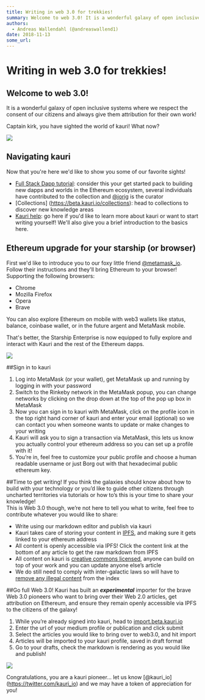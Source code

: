 ```yaml
---
title: Writing in web 3.0 for trekkies!
summary: Welcome to web 3.0! It is a wonderful galaxy of open inclusive systems where we respect the consent of our citizens and always give them attribution for their own work! Captain kirk, you have sighted the world of kauri! What now? Navigating kauri Now that youre here wed like to show you some of our favorite sights! - Full Stack Dapp tutorial- consider this your get started pack to building new dapps and worlds in the Ethereum ecosystem, several individuals have contributed to the collection and
authors:
  - Andreas Wallendahl (@andreaswallend1)
date: 2018-11-13
some_url: 
---
```


# Writing in web 3.0 for trekkies!


## Welcome to web 3.0! 
It is a wonderful galaxy of open inclusive systems where we respect the consent of our citizens and always give them attribution for their own work!

Captain kirk, you have sighted the world of kauri! What now?

![](https://api.beta.kauri.io:443/ipfs/QmccK4jsB5wQQDdTWdwQfEWPe5BFfYGfrQmYXzJRnCZJcf)

## Navigating kauri
Now that you're here we'd like to show you some of our favorite sights! 
- [Full Stack Dapp tutorial](https://beta.kauri.io/collection/5b8e401ee727370001c942e3/full-stack-dapp-tutorial-series): consider this your get started pack to building new dapps and worlds in the Ethereum ecosystem, several individuals have contributed to the collection and [@jorig](https://beta.kauri.io/public-profile/7b88584d0e6a608fa3a8716b0ca1620d61834a0c) is the curator
- [Collections] (https://beta.kauri.io/collections): head to collections to discover new knowledge areas
- [Kauri help](https://beta.kauri.io/help): go here if you'd like to learn more about kauri or want to start writing yourself! We'll also give you a brief introduction to the basics here.

## Ethereum upgrade for your starship (or browser) 
First we'd like to introduce you to our foxy little friend [@metamask_io](https://metamask.io/). Follow their instructions and they'll bring Ethereum to your browser! Supporting the following browsers:
- Chrome 
- Mozilla Firefox 
- Opera 
- Brave 

You can also explore Ethereum on mobile with web3 wallets like status, balance, coinbase wallet, or in the future argent and MetaMask mobile. 

That's better, the Starship Enterprise is now equipped to fully explore and interact with Kauri and the rest of the Ethereum dapps.

![](https://api.beta.kauri.io:443/ipfs/QmZZ1K4V8WYbrWzXHCHTAzyVq3wdvoe7wfHZSsLVWgH4Fx)

##Sign in to kauri 
1. Log into MetaMask (or your wallet), get MetaMask up and running by logging in with your password
2. Switch to the Rinkeby network in the MetaMask popup, you can change networks by clicking on the drop down at the top of the pop up box in MetaMask
3. Now you can sign in to kauri with MetaMask, click on the profile icon in the top right hand corner of kauri and enter your email (optional) so we can contact you when someone wants to update or make changes to your writing
4. Kauri will ask you to sign a transaction via MetaMask, this lets us know you actually control your ethereum address so you can set up a profile with it!
5. You’re in, feel free to customize your public profile and choose a human readable username or just Borg out with that hexadecimal public ethereum key.  

##Time to get writing!
If you think the galaxies should know about how to build with your technology or you’d like to guide other citizens through uncharted territories via tutorials or how to’s this is your time to share your knowledge!  
This is Web 3.0 though, we’re not here to tell you what to write, feel free to contribute whatever you would like to share:
- Write using our markdown editor and publish via kauri
- Kauri takes care of storing your content in [IPFS](https://ipfs.io/), and making sure it gets linked to your ethereum address
- All content is openly accessible via IPFS! Click the content link at the bottom of any article to get the raw markdown from IPFS
- All content on kauri is [creative commons licensed](https://creativecommons.org/licenses/by-sa/4.0/), anyone can build on top of your work and you can update anyone else’s article 
- We do still need to comply with inter-galactic laws so will have to [remove any illegal content](https://beta.kauri.io/terms-of-use) from the index

##Go full Web 3.0!
Kauri has built an **_experimental_** importer for the brave Web 3.0 pioneers who want to bring over their Web 2.0 articles, get attribution on Ethereum, and ensure they remain openly accessible via IPFS to the citizens of the galaxy!
1. While you’re already signed into kauri, head to [import.beta.kauri.io](https://import.beta.kauri.io)
2. Enter the url of your medium profile or publication and click submit 
3. Select the articles you would like to bring over to web3.0, and hit import 
4. Articles will be imported to your kauri profile, saved in draft format
5. Go to your drafts, check the markdown is rendering as you would like and publish! 

![](https://api.beta.kauri.io:443/ipfs/QmYv2GdbTsBUoShrPCmk7CC9DVq1VBshCPnBGWCPArcFwM)

Congratulations, you are a kauri pioneer... let us know [@kauri_io] (https://twitter.com/kauri_io) and we may have a token of appreciation for you!
  
  
